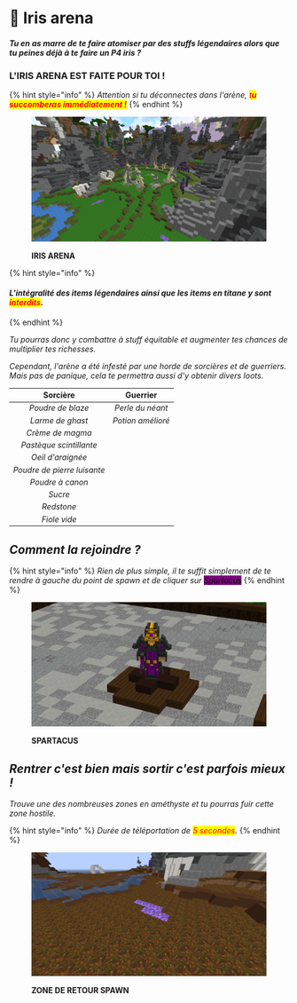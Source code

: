 # 🔰 Iris arena

#### _Tu en as marre de te faire atomiser par des stuffs légendaires alors que tu peines déjà à te faire un P4 iris ?_

### L'IRIS ARENA EST FAITE POUR TOI !

{% hint style="info" %}
_Attention si tu déconnectes dans l'arène, <mark style="color:red;">t</mark><mark style="color:red;">**u succomberas immédiatement !**</mark>_
{% endhint %}

<figure><img src=".gitbook/assets/image (92).png" alt=""><figcaption><p><strong>IRIS ARENA</strong></p></figcaption></figure>



{% hint style="info" %}
#### _L'intégralité des items légendaires ainsi que les items en titane y sont <mark style="color:red;">interdits</mark>._
{% endhint %}

_Tu pourras donc y combattre à stuff équitable et augmenter tes chances de multiplier tes richesses._&#x20;

_Cependant, l'arène a été infesté par une horde de sorcières et de guerriers._\
_Mais pas de panique, cela te permettra aussi d'y obtenir divers loots._



|           Sorcière          |      Guerrier     |
| :-------------------------: | :---------------: |
|      _Poudre de blaze_      |  _Perle du néant_ |
|       _Larme de ghast_      | _Potion amélioré_ |
|       _Crème de magma_      |                   |
|   _Pastèque scintillante_   |                   |
|      _Oeil d'araignée_      |                   |
| _Poudre de pierre luisante_ |                   |
|       _Poudre à canon_      |                   |
|           _Sucre_           |                   |
|          _Redstone_         |                   |
|         _Fiole vide_        |                   |



## _Comment la rejoindre ?_

{% hint style="info" %}
_Rien de plus simple, il te suffit simplement de te rendre à gauche du point de spawn et de cliquer sur <mark style="background-color:purple;">Spartacus</mark>_
{% endhint %}



<figure><img src=".gitbook/assets/image (93).png" alt=""><figcaption><p><strong>SPARTACUS</strong></p></figcaption></figure>

## _Rentrer c'est bien mais sortir c'est parfois mieux !_

_Trouve une des nombreuses zones en améthyste et tu pourras fuir cette zone hostile._&#x20;

{% hint style="info" %}
_Durée de téléportation de <mark style="color:red;">5 secondes</mark>._
{% endhint %}

<figure><img src=".gitbook/assets/2023-10-26_15.31.56.png" alt=""><figcaption><p><strong>ZONE DE RETOUR SPAWN</strong></p></figcaption></figure>
